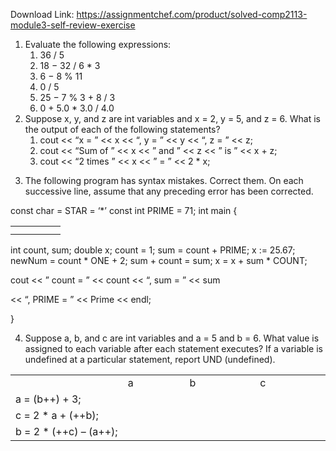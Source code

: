 Download Link: https://assignmentchef.com/product/solved-comp2113-module3-self-review-exercise
<br>



<ol>

 <li>Evaluate the following expressions:

  <ol>

   <li>36 / 5</li>

   <li>18 − 32 / 6 * 3</li>

   <li>6 − 8 % 11</li>

   <li>0 / 5</li>

   <li>25 − 7 % 3 + 8 / 3</li>

   <li>0 + 5.0 * 3.0 / 4.0</li>

  </ol></li>

 <li>Suppose x, y, and z are int variables and x = 2, y = 5, and z = 6. What is the output of each of the following statements?

  <ol>

   <li>cout &lt;&lt; “x = ” &lt;&lt; x &lt;&lt; “, y = ” &lt;&lt; y &lt;&lt; “, z = ” &lt;&lt; z;</li>

   <li>cout &lt;&lt; “Sum of ” &lt;&lt; x &lt;&lt; ” and ” &lt;&lt; z &lt;&lt; ” is ” &lt;&lt; x + z;</li>

   <li>cout &lt;&lt; “2 times ” &lt;&lt; x &lt;&lt; ” = ” &lt;&lt; 2 * x;</li>

  </ol></li>

</ol>




<ol start="3">

 <li>The following program has syntax mistakes. Correct them. On each successive line, assume that any preceding error has been corrected.</li>

</ol>




const char = STAR = ‘*’ const int PRIME = 71; int main {

<table>

 <tbody>

  <tr>

   <td width="48"></td>

  </tr>

  <tr>

   <td></td>

   <td></td>

  </tr>

 </tbody>

</table>

int count, sum;  double x;    count = 1;  sum = count + PRIME;    x := 25.67;       newNum = count * ONE + 2;     sum + count = sum;  x = x + sum * COUNT;

cout &lt;&lt; ” count = ” &lt;&lt; count &lt;&lt; “, sum = ” &lt;&lt; sum

&lt;&lt; “, PRIME = ” &lt;&lt; Prime &lt;&lt; endl;

}

<ol start="4">

 <li>Suppose a, b, and c are int variables and a = 5 and b = 6. What value is assigned to each variable after each statement executes? If a variable is undefined at a particular statement, report UND (undefined).</li>

</ol>

<table width="529">

 <tbody>

  <tr>

   <td width="192"></td>

   <td width="101">a</td>

   <td width="118">b</td>

   <td width="118">c</td>

  </tr>

  <tr>

   <td width="192">a = (b++) + 3;</td>

   <td width="101"></td>

   <td width="118"></td>

   <td width="118"></td>

  </tr>

  <tr>

   <td width="192">c = 2 * a + (++b);</td>

   <td width="101"></td>

   <td width="118"></td>

   <td width="118"></td>

  </tr>

  <tr>

   <td width="192">b = 2 * (++c) – (a++);</td>

   <td width="101"></td>

   <td width="118"></td>

   <td width="118"></td>

  </tr>

 </tbody>

</table>






